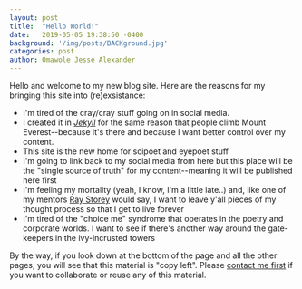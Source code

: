 ```yaml
---
layout: post
title:  "Hello World!"
date:   2019-05-05 19:38:50 -0400
background: '/img/posts/BACKground.jpg'
categories: post
author: Omawole Jesse Alexander
---
```

Hello and welcome to my new blog site. Here are the reasons for my bringing this site into (re)exsistance:
* I'm tired of the cray/cray stuff going on in social media.
* I created it in _[Jekyll](https://jekyllrb.com/)_ for the same reason that people climb Mount Everest--because it's there and because I want better control over my content.
* This site is the new home for scipoet and eyepoet stuff
* I'm going to link back to my social media from here but this place will be the "single source of truth" for my content--meaning it will be published here first
* I'm feeling my mortality (yeah, I know, I'm a little late..) and, like one of my mentors [Ray Storey](https://www.linkedin.com/pulse/mentor-ray-light-jesse-alexander/) would say, I want to leave y'all pieces of my thought process so that I get to live forever
* I'm tired of the "choice me" syndrome that operates in the poetry and corporate worlds. I want to see if there's another way around the gate-keepers in the ivy-incrusted towers

By the way, if you look down at the bottom of the page and all the other pages, you will see that this material is "copy left". Please [contact me first](/contact/) if you want to collaborate or reuse any of this material.
